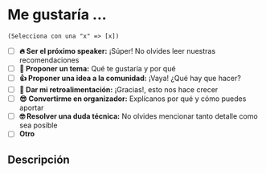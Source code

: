 <!--- Si vas a proponer una charla no olvides leer nuestras recomendaciones primero 😄: https://github.com/angular-medellin/meetup/blob/master/SPEAKERS.md -->

# Me gustaría ...  

`(Selecciona con una "x" => [x])`

- [ ] **🔥 Ser el próximo speaker:** ¡Súper! No olvides leer nuestras recomendaciones
- [ ] **💬 Proponer un tema:** Qué te gustaría y por qué
- [ ] **👍 Proponer una idea a la comunidad:** ¡Vaya! ¿Qué hay que hacer?
- [ ] **👏 Dar mi retroalimentación:** ¡Gracias!, esto nos hace crecer
- [ ] **😎 Convertirme en organizador:** Explícanos por qué y cómo puedes aportar
- [ ] **🤓 Resolver una duda técnica:** No olvides mencionar tanto detalle como sea posible 
- [ ] **Otro**

## Descripción
